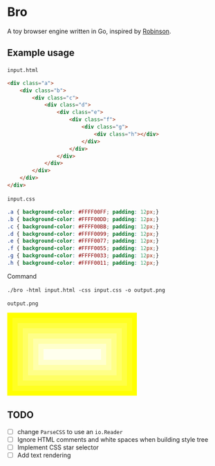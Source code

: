 # Bro

A toy browser engine written in Go, inspired by [Robinson](https://limpet.net/mbrubeck/2014/08/08/toy-layout-engine-1.html).

## Example usage

`input.html`

```html
<div class="a">
    <div class="b">
        <div class="c">
            <div class="d">
                <div class="e">
                    <div class="f">
                        <div class="g">
                            <div class="h"></div>
                        </div>
                    </div>
                </div>
            </div>
        </div>
    </div>
</div>
```

`input.css`

```css
.a { background-color: #FFFF00FF; padding: 12px;}
.b { background-color: #FFFF00DD; padding: 12px;}
.c { background-color: #FFFF00BB; padding: 12px;}
.d { background-color: #FFFF0099; padding: 12px;}
.e { background-color: #FFFF0077; padding: 12px;}
.f { background-color: #FFFF0055; padding: 12px;}
.g { background-color: #FFFF0033; padding: 12px;}
.h { background-color: #FFFF0011; padding: 12px;}
```

Command

`./bro -html input.html -css input.css -o output.png`

`output.png`

![Example output](out.png)

## TODO

- [ ] change `ParseCSS` to use an `io.Reader`
- [ ] Ignore HTML comments and white spaces when building style tree
- [ ] Implement CSS star selector
- [ ] Add text rendering
